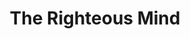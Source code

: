 ---
title: "The Righteous Mind"
bookCover: "/assets/book-covers/the-righteous-mind.jpg"
slug: "the-righteous-mind"
bookAuthor: "Jonathan Haidt"
rating: 10
done: false
tags: []
summary: false
detailedNotes: false
amazonLink: ""

---
